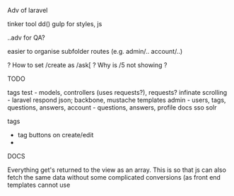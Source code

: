 Adv of laravel

tinker tool
dd()
gulp for styles, js


..adv for QA?

easier to organise subfolder routes (e.g. admin/.. account/..)


? How to set /create as /ask[
? Why is /5 not showing
? 

TODO

tags
test - models, controllers (uses requests?), requests?
infinate scrolling - laravel respond json; backbone, mustache templates
admin - users, tags, questions, answers, 
account - questions, answers, profile
docs
sso
solr


tags
- tag buttons on create/edit
- 


DOCS

Everything get's returned to the view as an array. This is so that js can also fetch the same data without some complicated conversions (as front end templates cannot use 